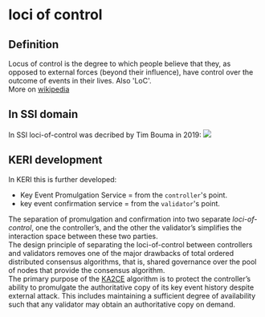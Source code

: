 # loci of control
## Definition
Locus of control is the degree to which people believe that they, as opposed to external forces (beyond their influence), have control over the outcome of events in their lives. Also 'LoC'.   
More on [wikipedia](https://en.wikipedia.org/wiki/Locus_of_control)

## In SSI domain
In SSI loci-of-control was decribed by Tim Bouma in 2019:
![](https://github.com/WebOfTrust/keri/blob/main/images/loci-of-control.png?raw=true)

## KERI development
In KERI this is further developed:  
- Key Event Promulgation Service = from the `controller`'s point.
- key event confirmation service = from the `validator`'s point.

The separation of promulgation and confirmation into two separate _loci-of-control_, one the controller’s, and the other the validator’s simplifies the interaction space between these two parties.  
The design principle of separating the loci-of-control between controllers and validators removes one of the major drawbacks of total ordered distributed consensus algorithms, that is, shared governance over the pool of nodes that provide the consensus algorithm.  
The primary purpose of the [KA2CE](#keri-agreement-algorithm-for-control-establishment) algorithm is to protect the controller’s ability to promulgate the authoritative copy of its key event history despite external attack. This includes maintaining a sufficient degree of availability such that any validator may obtain an authoritative copy on demand.
